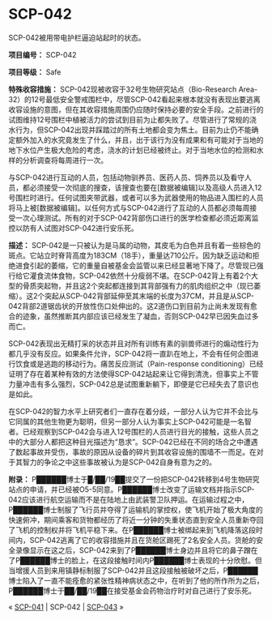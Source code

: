 # SCP-042
                        




SCP-042被用带电护栏逼迫站起时的状态。



**项目编号：** SCP-042

**项目等级：** Safe

**特殊收容措施：** SCP-042现被收容于32号生物研究站点（Bio-Research Area-32）的12号最低安全警戒围栏中，尽管SCP-042看起来根本就没有表现出要逃离收容设施的意图，但在其收容措施周围仍应随时保持必要的安全手段。之前进行的试图维持12号围栏中植被活力的尝试到目前为止都失败了。尽管进行了常规的浇水行为，但SCP-042出现并踩踏过的所有土地都会变为焦土。目前为止仍不能确定额外加入的水究竟发生了什么，并且，出于该行为没有成果和有可能对于当地的地下水位产生极大危险的考虑，浇水的计划已经被终止。对于当地水位的检测和水样的分析调查将每周进行一次。

与SCP-042进行互动的人员，包括动物驯养员、医药人员、饲养员以及看守人员，都必须接受一次彻底的搜查，该搜查也要在[数据被编辑]以及高级人员进入12号围栏时进行。任何试图夹带武器，或者可以多为武器使用的物品进入围栏的人员将马上被[数据被编辑]。以任何方式与SCP-042进行了互动的人员都必须每周接受一次心理测试。所有的对于SCP-042背部伤口进行的医学检查都必须近距离监控以防有人试图对SCP-042进行安乐死。

**描述：** SCP-042是一只被认为是马属的动物，其皮毛为白色并且有着一些棕色的斑点。它站立时脊背高度为183CM（18手），重量达710公斤。因为缺乏运动和拒绝进食引起的萎缩，它的重量自被基金会监管以来已经显著地下降了。尽管现已强行给它灌食流体食物，SCP-042依然十分瘦弱不堪。在SCP-042背上有着2个大型的骨质突起物，并且这2个突起都连接到其背部强有力的肌肉组织之中（现已萎缩）。这2个突起从SCP-042背部延伸至其末端的长度为37CM，并且是从SCP-042背部2道锯齿状的开放性伤口处伸出的。这2道伤口到目前为止尚未发现有愈合的迹象，虽然推断其内部应该已经发生了凝血，否则SCP-042早已因失血过多而亡。

SCP-042表现出无精打采的状态并且对所有训练有素的驯兽师进行的煽动性行为都几乎没有反应。如果条件允许，SCP-042将一直趴在地上，不会有任何企图进行饮食或是逃跑的移动行为。痛苦反应测试（Pain-response conditioning）已经证明了存在着某种有效的方法使得SCP-042站起来让它得到清洗，但事实上不管力量冲击有多么强烈，SCP-042总是试图重新躺下，即便是它已经失去了意识也是如此。

在SCP-042的智力水平上研究者们一直存在着分歧，一部分人认为它并不会比与它同属的其他生物更为聪明，但另一部分人认为事实上SCP-042可能是一名智者。已经观察到SCP-042会与进入12号围栏的人员进行目光的接触，这些人员之中的大部分人都把这种目光描述为“恳求”。SCP-042已经在不同的场合之中遭遇了数起事故并受伤，事故的原因从设备的碎片到其收容设施的围墙不一而足。在对于其智力的争论之中这些事故被认为是SCP-042自身有意为之的。

**附录：** P██████博士于█/██/19██提交了一份把SCP-042转移到4号生物研究站点的申请，并已经被O5-5同意。P██████博士改变了运输文档并指示SCP-042应该进行航空运输而不是在陆地上由武装警卫队押运。在运输过程之中，P██████博士制服了飞行员并夺得了运输机的掌控权，使飞机开始了极大角度的快速俯冲，期间乘客和货物都经历了将近一分钟的失重状态直到安全人员重新夺回了飞机的控制权并将飞机平稳下来。在P██████博士被绑起来到飞机降落这段时间内，SCP-042逃离了它的收容措施并且在货舱区踢死了2名安全人员。货舱的安全录像显示在这之后，SCP-042来到了P██████博士身边并且将它的鼻子蹭在了P██████博士的脸上，在这段接触时间内P██████博士表现的十分欣慰。但当增援人员到来用镇静标制服了SCP-042并且这段接触被破坏之后，P██████博士陷入了一直不能痊愈的紧张性精神病状态之中，在听到了他的所作所为之后，P██████博士于██/██/19██在接受基金会药物治疗时对自己进行了安乐死。



« [SCP-041](/scp-041) | SCP-042 | [SCP-043](/scp-043) »





                    